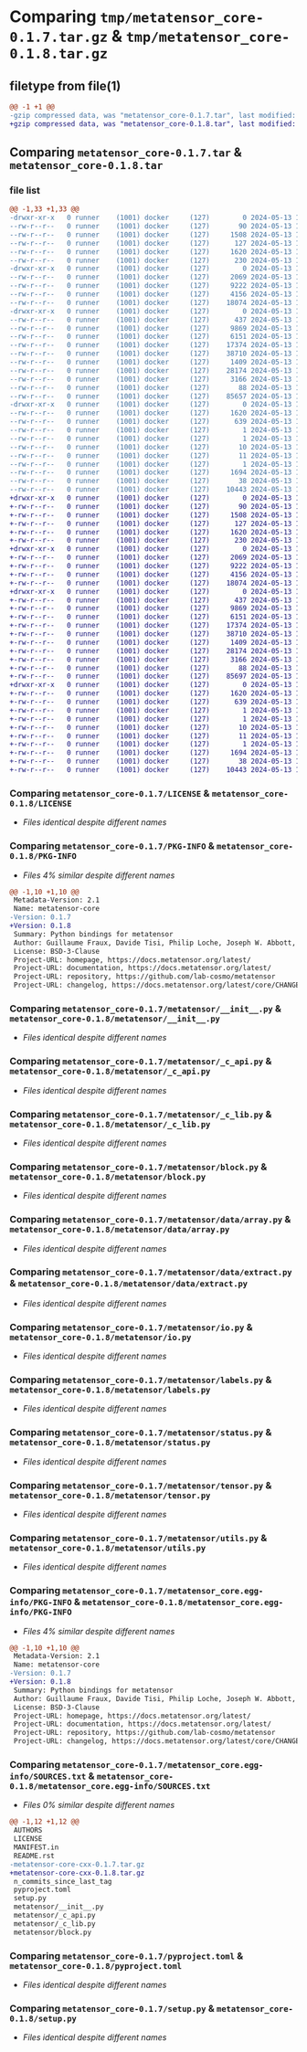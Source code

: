 # Comparing `tmp/metatensor_core-0.1.7.tar.gz` & `tmp/metatensor_core-0.1.8.tar.gz`

## filetype from file(1)

```diff
@@ -1 +1 @@
-gzip compressed data, was "metatensor_core-0.1.7.tar", last modified: Mon May 13 13:20:56 2024, max compression
+gzip compressed data, was "metatensor_core-0.1.8.tar", last modified: Mon May 13 15:31:35 2024, max compression
```

## Comparing `metatensor_core-0.1.7.tar` & `metatensor_core-0.1.8.tar`

### file list

```diff
@@ -1,33 +1,33 @@
-drwxr-xr-x   0 runner    (1001) docker     (127)        0 2024-05-13 13:20:56.048074 metatensor_core-0.1.7/
--rw-r--r--   0 runner    (1001) docker     (127)       90 2024-05-13 13:20:44.000000 metatensor_core-0.1.7/AUTHORS
--rw-r--r--   0 runner    (1001) docker     (127)     1508 2024-05-13 13:20:44.000000 metatensor_core-0.1.7/LICENSE
--rw-r--r--   0 runner    (1001) docker     (127)      127 2024-05-13 13:20:44.000000 metatensor_core-0.1.7/MANIFEST.in
--rw-r--r--   0 runner    (1001) docker     (127)     1620 2024-05-13 13:20:56.048074 metatensor_core-0.1.7/PKG-INFO
--rw-r--r--   0 runner    (1001) docker     (127)      230 2024-05-13 13:20:44.000000 metatensor_core-0.1.7/README.rst
-drwxr-xr-x   0 runner    (1001) docker     (127)        0 2024-05-13 13:20:56.048074 metatensor_core-0.1.7/metatensor/
--rw-r--r--   0 runner    (1001) docker     (127)     2069 2024-05-13 13:20:44.000000 metatensor_core-0.1.7/metatensor/__init__.py
--rw-r--r--   0 runner    (1001) docker     (127)     9222 2024-05-13 13:20:44.000000 metatensor_core-0.1.7/metatensor/_c_api.py
--rw-r--r--   0 runner    (1001) docker     (127)     4156 2024-05-13 13:20:44.000000 metatensor_core-0.1.7/metatensor/_c_lib.py
--rw-r--r--   0 runner    (1001) docker     (127)    18074 2024-05-13 13:20:44.000000 metatensor_core-0.1.7/metatensor/block.py
-drwxr-xr-x   0 runner    (1001) docker     (127)        0 2024-05-13 13:20:56.048074 metatensor_core-0.1.7/metatensor/data/
--rw-r--r--   0 runner    (1001) docker     (127)      437 2024-05-13 13:20:44.000000 metatensor_core-0.1.7/metatensor/data/__init__.py
--rw-r--r--   0 runner    (1001) docker     (127)     9869 2024-05-13 13:20:44.000000 metatensor_core-0.1.7/metatensor/data/array.py
--rw-r--r--   0 runner    (1001) docker     (127)     6151 2024-05-13 13:20:44.000000 metatensor_core-0.1.7/metatensor/data/extract.py
--rw-r--r--   0 runner    (1001) docker     (127)    17374 2024-05-13 13:20:44.000000 metatensor_core-0.1.7/metatensor/io.py
--rw-r--r--   0 runner    (1001) docker     (127)    38710 2024-05-13 13:20:44.000000 metatensor_core-0.1.7/metatensor/labels.py
--rw-r--r--   0 runner    (1001) docker     (127)     1409 2024-05-13 13:20:44.000000 metatensor_core-0.1.7/metatensor/status.py
--rw-r--r--   0 runner    (1001) docker     (127)    28174 2024-05-13 13:20:44.000000 metatensor_core-0.1.7/metatensor/tensor.py
--rw-r--r--   0 runner    (1001) docker     (127)     3166 2024-05-13 13:20:44.000000 metatensor_core-0.1.7/metatensor/utils.py
--rw-r--r--   0 runner    (1001) docker     (127)       88 2024-05-13 13:20:44.000000 metatensor_core-0.1.7/metatensor/version.py
--rw-r--r--   0 runner    (1001) docker     (127)    85657 2024-05-13 13:20:56.000000 metatensor_core-0.1.7/metatensor-core-cxx-0.1.7.tar.gz
-drwxr-xr-x   0 runner    (1001) docker     (127)        0 2024-05-13 13:20:56.048074 metatensor_core-0.1.7/metatensor_core.egg-info/
--rw-r--r--   0 runner    (1001) docker     (127)     1620 2024-05-13 13:20:56.000000 metatensor_core-0.1.7/metatensor_core.egg-info/PKG-INFO
--rw-r--r--   0 runner    (1001) docker     (127)      639 2024-05-13 13:20:56.000000 metatensor_core-0.1.7/metatensor_core.egg-info/SOURCES.txt
--rw-r--r--   0 runner    (1001) docker     (127)        1 2024-05-13 13:20:56.000000 metatensor_core-0.1.7/metatensor_core.egg-info/dependency_links.txt
--rw-r--r--   0 runner    (1001) docker     (127)        1 2024-05-13 13:20:55.000000 metatensor_core-0.1.7/metatensor_core.egg-info/not-zip-safe
--rw-r--r--   0 runner    (1001) docker     (127)       10 2024-05-13 13:20:56.000000 metatensor_core-0.1.7/metatensor_core.egg-info/requires.txt
--rw-r--r--   0 runner    (1001) docker     (127)       11 2024-05-13 13:20:56.000000 metatensor_core-0.1.7/metatensor_core.egg-info/top_level.txt
--rw-r--r--   0 runner    (1001) docker     (127)        1 2024-05-13 13:20:55.000000 metatensor_core-0.1.7/n_commits_since_last_tag
--rw-r--r--   0 runner    (1001) docker     (127)     1694 2024-05-13 13:20:44.000000 metatensor_core-0.1.7/pyproject.toml
--rw-r--r--   0 runner    (1001) docker     (127)       38 2024-05-13 13:20:56.048074 metatensor_core-0.1.7/setup.cfg
--rw-r--r--   0 runner    (1001) docker     (127)    10443 2024-05-13 13:20:44.000000 metatensor_core-0.1.7/setup.py
+drwxr-xr-x   0 runner    (1001) docker     (127)        0 2024-05-13 15:31:35.174988 metatensor_core-0.1.8/
+-rw-r--r--   0 runner    (1001) docker     (127)       90 2024-05-13 15:31:22.000000 metatensor_core-0.1.8/AUTHORS
+-rw-r--r--   0 runner    (1001) docker     (127)     1508 2024-05-13 15:31:22.000000 metatensor_core-0.1.8/LICENSE
+-rw-r--r--   0 runner    (1001) docker     (127)      127 2024-05-13 15:31:22.000000 metatensor_core-0.1.8/MANIFEST.in
+-rw-r--r--   0 runner    (1001) docker     (127)     1620 2024-05-13 15:31:35.174988 metatensor_core-0.1.8/PKG-INFO
+-rw-r--r--   0 runner    (1001) docker     (127)      230 2024-05-13 15:31:22.000000 metatensor_core-0.1.8/README.rst
+drwxr-xr-x   0 runner    (1001) docker     (127)        0 2024-05-13 15:31:35.174988 metatensor_core-0.1.8/metatensor/
+-rw-r--r--   0 runner    (1001) docker     (127)     2069 2024-05-13 15:31:22.000000 metatensor_core-0.1.8/metatensor/__init__.py
+-rw-r--r--   0 runner    (1001) docker     (127)     9222 2024-05-13 15:31:22.000000 metatensor_core-0.1.8/metatensor/_c_api.py
+-rw-r--r--   0 runner    (1001) docker     (127)     4156 2024-05-13 15:31:22.000000 metatensor_core-0.1.8/metatensor/_c_lib.py
+-rw-r--r--   0 runner    (1001) docker     (127)    18074 2024-05-13 15:31:22.000000 metatensor_core-0.1.8/metatensor/block.py
+drwxr-xr-x   0 runner    (1001) docker     (127)        0 2024-05-13 15:31:35.174988 metatensor_core-0.1.8/metatensor/data/
+-rw-r--r--   0 runner    (1001) docker     (127)      437 2024-05-13 15:31:22.000000 metatensor_core-0.1.8/metatensor/data/__init__.py
+-rw-r--r--   0 runner    (1001) docker     (127)     9869 2024-05-13 15:31:22.000000 metatensor_core-0.1.8/metatensor/data/array.py
+-rw-r--r--   0 runner    (1001) docker     (127)     6151 2024-05-13 15:31:22.000000 metatensor_core-0.1.8/metatensor/data/extract.py
+-rw-r--r--   0 runner    (1001) docker     (127)    17374 2024-05-13 15:31:22.000000 metatensor_core-0.1.8/metatensor/io.py
+-rw-r--r--   0 runner    (1001) docker     (127)    38710 2024-05-13 15:31:22.000000 metatensor_core-0.1.8/metatensor/labels.py
+-rw-r--r--   0 runner    (1001) docker     (127)     1409 2024-05-13 15:31:22.000000 metatensor_core-0.1.8/metatensor/status.py
+-rw-r--r--   0 runner    (1001) docker     (127)    28174 2024-05-13 15:31:22.000000 metatensor_core-0.1.8/metatensor/tensor.py
+-rw-r--r--   0 runner    (1001) docker     (127)     3166 2024-05-13 15:31:22.000000 metatensor_core-0.1.8/metatensor/utils.py
+-rw-r--r--   0 runner    (1001) docker     (127)       88 2024-05-13 15:31:22.000000 metatensor_core-0.1.8/metatensor/version.py
+-rw-r--r--   0 runner    (1001) docker     (127)    85697 2024-05-13 15:31:35.000000 metatensor_core-0.1.8/metatensor-core-cxx-0.1.8.tar.gz
+drwxr-xr-x   0 runner    (1001) docker     (127)        0 2024-05-13 15:31:35.174988 metatensor_core-0.1.8/metatensor_core.egg-info/
+-rw-r--r--   0 runner    (1001) docker     (127)     1620 2024-05-13 15:31:35.000000 metatensor_core-0.1.8/metatensor_core.egg-info/PKG-INFO
+-rw-r--r--   0 runner    (1001) docker     (127)      639 2024-05-13 15:31:35.000000 metatensor_core-0.1.8/metatensor_core.egg-info/SOURCES.txt
+-rw-r--r--   0 runner    (1001) docker     (127)        1 2024-05-13 15:31:35.000000 metatensor_core-0.1.8/metatensor_core.egg-info/dependency_links.txt
+-rw-r--r--   0 runner    (1001) docker     (127)        1 2024-05-13 15:31:33.000000 metatensor_core-0.1.8/metatensor_core.egg-info/not-zip-safe
+-rw-r--r--   0 runner    (1001) docker     (127)       10 2024-05-13 15:31:35.000000 metatensor_core-0.1.8/metatensor_core.egg-info/requires.txt
+-rw-r--r--   0 runner    (1001) docker     (127)       11 2024-05-13 15:31:35.000000 metatensor_core-0.1.8/metatensor_core.egg-info/top_level.txt
+-rw-r--r--   0 runner    (1001) docker     (127)        1 2024-05-13 15:31:33.000000 metatensor_core-0.1.8/n_commits_since_last_tag
+-rw-r--r--   0 runner    (1001) docker     (127)     1694 2024-05-13 15:31:22.000000 metatensor_core-0.1.8/pyproject.toml
+-rw-r--r--   0 runner    (1001) docker     (127)       38 2024-05-13 15:31:35.174988 metatensor_core-0.1.8/setup.cfg
+-rw-r--r--   0 runner    (1001) docker     (127)    10443 2024-05-13 15:31:22.000000 metatensor_core-0.1.8/setup.py
```

### Comparing `metatensor_core-0.1.7/LICENSE` & `metatensor_core-0.1.8/LICENSE`

 * *Files identical despite different names*

### Comparing `metatensor_core-0.1.7/PKG-INFO` & `metatensor_core-0.1.8/PKG-INFO`

 * *Files 4% similar despite different names*

```diff
@@ -1,10 +1,10 @@
 Metadata-Version: 2.1
 Name: metatensor-core
-Version: 0.1.7
+Version: 0.1.8
 Summary: Python bindings for metatensor
 Author: Guillaume Fraux, Davide Tisi, Philip Loche, Joseph W. Abbott, Jigyasa Nigam, Chiheb Ben Mahmoud
 License: BSD-3-Clause
 Project-URL: homepage, https://docs.metatensor.org/latest/
 Project-URL: documentation, https://docs.metatensor.org/latest/
 Project-URL: repository, https://github.com/lab-cosmo/metatensor
 Project-URL: changelog, https://docs.metatensor.org/latest/core/CHANGELOG.html
```

### Comparing `metatensor_core-0.1.7/metatensor/__init__.py` & `metatensor_core-0.1.8/metatensor/__init__.py`

 * *Files identical despite different names*

### Comparing `metatensor_core-0.1.7/metatensor/_c_api.py` & `metatensor_core-0.1.8/metatensor/_c_api.py`

 * *Files identical despite different names*

### Comparing `metatensor_core-0.1.7/metatensor/_c_lib.py` & `metatensor_core-0.1.8/metatensor/_c_lib.py`

 * *Files identical despite different names*

### Comparing `metatensor_core-0.1.7/metatensor/block.py` & `metatensor_core-0.1.8/metatensor/block.py`

 * *Files identical despite different names*

### Comparing `metatensor_core-0.1.7/metatensor/data/array.py` & `metatensor_core-0.1.8/metatensor/data/array.py`

 * *Files identical despite different names*

### Comparing `metatensor_core-0.1.7/metatensor/data/extract.py` & `metatensor_core-0.1.8/metatensor/data/extract.py`

 * *Files identical despite different names*

### Comparing `metatensor_core-0.1.7/metatensor/io.py` & `metatensor_core-0.1.8/metatensor/io.py`

 * *Files identical despite different names*

### Comparing `metatensor_core-0.1.7/metatensor/labels.py` & `metatensor_core-0.1.8/metatensor/labels.py`

 * *Files identical despite different names*

### Comparing `metatensor_core-0.1.7/metatensor/status.py` & `metatensor_core-0.1.8/metatensor/status.py`

 * *Files identical despite different names*

### Comparing `metatensor_core-0.1.7/metatensor/tensor.py` & `metatensor_core-0.1.8/metatensor/tensor.py`

 * *Files identical despite different names*

### Comparing `metatensor_core-0.1.7/metatensor/utils.py` & `metatensor_core-0.1.8/metatensor/utils.py`

 * *Files identical despite different names*

### Comparing `metatensor_core-0.1.7/metatensor_core.egg-info/PKG-INFO` & `metatensor_core-0.1.8/metatensor_core.egg-info/PKG-INFO`

 * *Files 4% similar despite different names*

```diff
@@ -1,10 +1,10 @@
 Metadata-Version: 2.1
 Name: metatensor-core
-Version: 0.1.7
+Version: 0.1.8
 Summary: Python bindings for metatensor
 Author: Guillaume Fraux, Davide Tisi, Philip Loche, Joseph W. Abbott, Jigyasa Nigam, Chiheb Ben Mahmoud
 License: BSD-3-Clause
 Project-URL: homepage, https://docs.metatensor.org/latest/
 Project-URL: documentation, https://docs.metatensor.org/latest/
 Project-URL: repository, https://github.com/lab-cosmo/metatensor
 Project-URL: changelog, https://docs.metatensor.org/latest/core/CHANGELOG.html
```

### Comparing `metatensor_core-0.1.7/metatensor_core.egg-info/SOURCES.txt` & `metatensor_core-0.1.8/metatensor_core.egg-info/SOURCES.txt`

 * *Files 0% similar despite different names*

```diff
@@ -1,12 +1,12 @@
 AUTHORS
 LICENSE
 MANIFEST.in
 README.rst
-metatensor-core-cxx-0.1.7.tar.gz
+metatensor-core-cxx-0.1.8.tar.gz
 n_commits_since_last_tag
 pyproject.toml
 setup.py
 metatensor/__init__.py
 metatensor/_c_api.py
 metatensor/_c_lib.py
 metatensor/block.py
```

### Comparing `metatensor_core-0.1.7/pyproject.toml` & `metatensor_core-0.1.8/pyproject.toml`

 * *Files identical despite different names*

### Comparing `metatensor_core-0.1.7/setup.py` & `metatensor_core-0.1.8/setup.py`

 * *Files identical despite different names*

